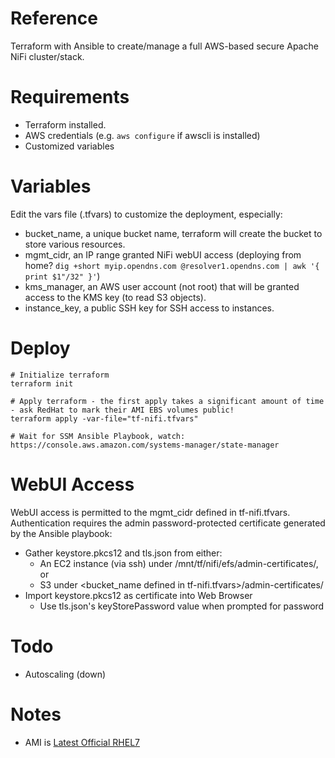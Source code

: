 # Reference
Terraform with Ansible to create/manage a full AWS-based secure Apache NiFi cluster/stack.

# Requirements
- Terraform installed.
- AWS credentials (e.g. `aws configure` if awscli is installed)
- Customized variables

# Variables
Edit the vars file (.tfvars) to customize the deployment, especially:
- bucket_name, a unique bucket name, terraform will create the bucket to store various resources.
- mgmt_cidr, an IP range granted NiFi webUI access (deploying from home? `dig +short myip.opendns.com @resolver1.opendns.com | awk '{ print $1"/32" }'`)
- kms_manager, an AWS user account (not root) that will be granted access to the KMS key (to read S3 objects).
- instance_key, a public SSH key for SSH access to instances.

# Deploy
```
# Initialize terraform
terraform init

# Apply terraform - the first apply takes a significant amount of time - ask RedHat to mark their AMI EBS volumes public!
terraform apply -var-file="tf-nifi.tfvars"

# Wait for SSM Ansible Playbook, watch:
https://console.aws.amazon.com/systems-manager/state-manager
```

# WebUI Access
WebUI access is permitted to the mgmt_cidr defined in tf-nifi.tfvars. Authentication requires the admin password-protected certificate generated by the Ansible playbook:
- Gather keystore.pkcs12 and tls.json from either:
  - An EC2 instance (via ssh) under /mnt/tf/nifi/efs/admin-certificates/, or
  - S3 under <bucket_name defined in tf-nifi.tfvars>/admin-certificates/
- Import keystore.pkcs12 as certificate into Web Browser
  - Use tls.json's keyStorePassword value when prompted for password

# Todo
- Autoscaling (down)

# Notes
- AMI is [Latest Official RHEL7](https://access.redhat.com/solutions/15356)

